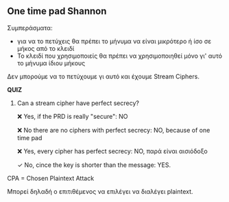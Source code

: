 ## One time pad Shannon
Συμπεράσματα:
- για να το πετύχεις θα πρέπει το  μήνυμα να είναι μικρότερο ή ίσο σε μήκος από το κλειδί
- Το κλειδί που χρησιμοποιείς θα πρέπει να χρησιμοποιηθεί μόνο γι' αυτό το μήνυμα ίδιου μήκους

Δεν μπορούμε να το πετύχουμε γι αυτό και έχουμε Stream Ciphers.

**QUIZ**
1. Can a stream cipher have perfect secrecy?


   ❌ Yes, if the PRD is really "secure": NO  
   
   ❌ No there are no ciphers with perfect secrecy: NO, because of one time pad
   
   ❌ Yes, every cipher has perfect secrecy: NO, παρά είναι αισιόδοξο
   
   ✓ No, cince the key is shorter than the message: YES.

CPA = Chosen Plaintext Attack

Μπορεί δηλαδή ο επιτιθέμενος να επιλέγει να διαλέγει plaintext.
